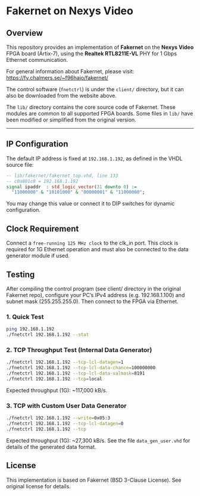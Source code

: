 # Fakernet on Nexys Video

## Overview

This repository provides an implementation of **Fakernet** on the **Nexys Video** FPGA board (Artix-7), using the **Realtek RTL8211E-VL** PHY for 1 Gbps Ethernet communication.

For general information about Fakernet, please visit:  
https://fy.chalmers.se/~f96hajo/fakernet/

The control software (`fnetctrl`) is under the `client/` directory, but it can also be downloaded from the website above.

The `lib/` directory contains the core source code of Fakernet. These modules are common to all supported FPGA boards. Some files in `lib/` have been modified or simplified from the original version.

---

## IP Configuration

The default IP address is fixed at `192.168.1.192`, as defined in the VHDL source file:

```vhdl
-- lib/fakernet/fakernet_top.vhd, line 133
-- c0a801c0 = 192.168.1.192
signal ipaddr  : std_logic_vector(31 downto 0) :=
  "11000000" & "10101000" & "00000001" & "11000000";
```

You may change this value or connect it to DIP switches for dynamic configuration.

## Clock Requirement

Connect a `free-running 125 MHz clock` to the clk_in port.
This clock is required for 1G Ethernet operation and must also be connected to the data generator module if used.

## Testing

After compiling the control program (see client/ directory in the original Fakernet repo), configure your PC’s IPv4 address (e.g. 192.168.1.100) and subnet mask (255.255.255.0). Then connect to the FPGA via Ethernet.

### 1. Quick Test
```bash
ping 192.168.1.192
./fnetctrl 192.168.1.192 --stat
```

### 2. TCP Throughput Test (Internal Data Generator)
```bash
./fnetctrl 192.168.1.192 --tcp-lcl-datagen=1
./fnetctrl 192.168.1.192 --tcp-lcl-data-chance=100000000
./fnetctrl 192.168.1.192 --tcp-lcl-data-valmask=8191
./fnetctrl 192.168.1.192 --tcp=local
```
Expected throughput (1G): ~117,000 kB/s.

### 3. TCP with Custom User Data Generator
```bash
./fnetctrl 192.168.1.192 --write=0x05:3
./fnetctrl 192.168.1.192 --tcp-lcl-datagen=0
./fnetctrl 192.168.1.192 --tcp
```
Expected throughput (1G): ~27,300 kB/s.
See the file `data_gen_user.vhd` for details of the generated data format.

## License
This implementation is based on Fakernet (BSD 3-Clause License). See original license for details.



